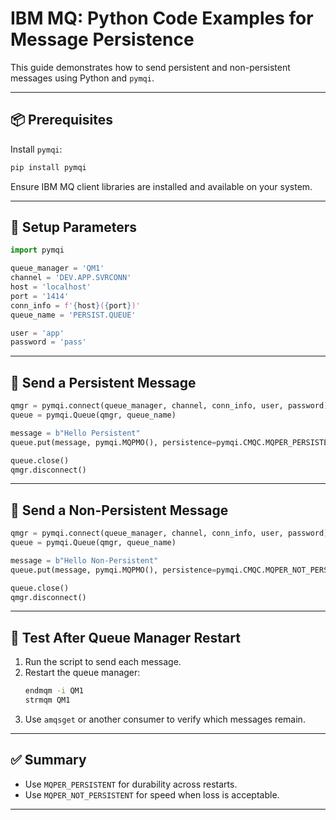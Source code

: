 
# IBM MQ: Python Code Examples for Message Persistence

This guide demonstrates how to send persistent and non-persistent messages using Python and `pymqi`.

---

## 📦 Prerequisites

Install `pymqi`:
```bash
pip install pymqi
```

Ensure IBM MQ client libraries are installed and available on your system.

---

## 🧰 Setup Parameters

```python
import pymqi

queue_manager = 'QM1'
channel = 'DEV.APP.SVRCONN'
host = 'localhost'
port = '1414'
conn_info = f'{host}({port})'
queue_name = 'PERSIST.QUEUE'

user = 'app'
password = 'pass'
```

---

## 📨 Send a Persistent Message

```python
qmgr = pymqi.connect(queue_manager, channel, conn_info, user, password)
queue = pymqi.Queue(qmgr, queue_name)

message = b"Hello Persistent"
queue.put(message, pymqi.MQPMO(), persistence=pymqi.CMQC.MQPER_PERSISTENT)

queue.close()
qmgr.disconnect()
```

---

## 📨 Send a Non-Persistent Message

```python
qmgr = pymqi.connect(queue_manager, channel, conn_info, user, password)
queue = pymqi.Queue(qmgr, queue_name)

message = b"Hello Non-Persistent"
queue.put(message, pymqi.MQPMO(), persistence=pymqi.CMQC.MQPER_NOT_PERSISTENT)

queue.close()
qmgr.disconnect()
```

---

## 🧪 Test After Queue Manager Restart

1. Run the script to send each message.
2. Restart the queue manager:
   ```bash
   endmqm -i QM1
   strmqm QM1
   ```
3. Use `amqsget` or another consumer to verify which messages remain.

---

## ✅ Summary

- Use `MQPER_PERSISTENT` for durability across restarts.
- Use `MQPER_NOT_PERSISTENT` for speed when loss is acceptable.

---



